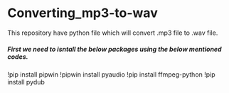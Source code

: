 # Converting_mp3-to-wav
This repository have python file which will convert .mp3 file to .wav file.


##### First we need to isntall the below packages using the below mentioned codes.

!pip install pipwin
!pipwin install pyaudio
!pip install ffmpeg-python
!pip install pydub


